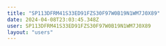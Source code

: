 ```yaml
---
title: "SP113DFRM41S33ED91FZS30F97W0B19N1WM7J0X89"
date: 2024-04-08T23:03:45.348Z
user: SP113DFRM41S33ED91FZS30F97W0B19N1WM7J0X89
layout: "users"
---
```

    